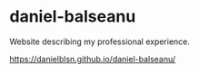# daniel-balseanu
Website describing my professional experience.

https://danielblsn.github.io/daniel-balseanu/
